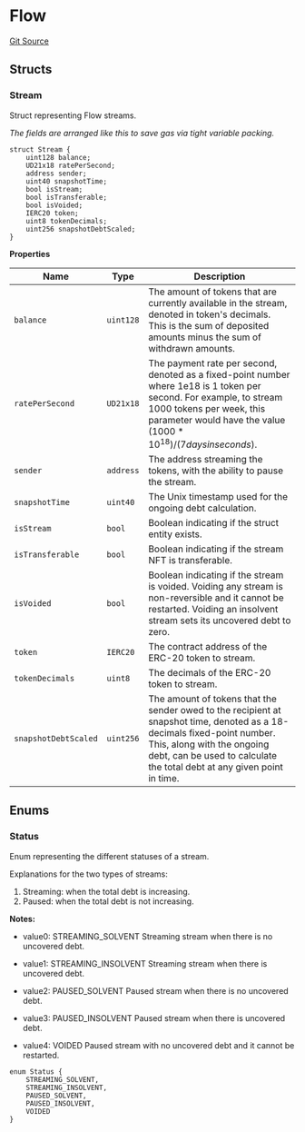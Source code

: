 # Flow

[Git Source](https://github.com/sablier-labs/flow/blob/1090a29c0270daf46c6023cab5d4df76504abe34/src/types/DataTypes.sol)

## Structs

### Stream

Struct representing Flow streams.

_The fields are arranged like this to save gas via tight variable packing._

```solidity
struct Stream {
    uint128 balance;
    UD21x18 ratePerSecond;
    address sender;
    uint40 snapshotTime;
    bool isStream;
    bool isTransferable;
    bool isVoided;
    IERC20 token;
    uint8 tokenDecimals;
    uint256 snapshotDebtScaled;
}
```

**Properties**

| Name                 | Type      | Description                                                                                                                                                                                                                      |
| -------------------- | --------- | -------------------------------------------------------------------------------------------------------------------------------------------------------------------------------------------------------------------------------- |
| `balance`            | `uint128` | The amount of tokens that are currently available in the stream, denoted in token's decimals. This is the sum of deposited amounts minus the sum of withdrawn amounts.                                                           |
| `ratePerSecond`      | `UD21x18` | The payment rate per second, denoted as a fixed-point number where 1e18 is 1 token per second. For example, to stream 1000 tokens per week, this parameter would have the value $(1000 * 10^18) / (7 days in seconds)$.          |
| `sender`             | `address` | The address streaming the tokens, with the ability to pause the stream.                                                                                                                                                          |
| `snapshotTime`       | `uint40`  | The Unix timestamp used for the ongoing debt calculation.                                                                                                                                                                        |
| `isStream`           | `bool`    | Boolean indicating if the struct entity exists.                                                                                                                                                                                  |
| `isTransferable`     | `bool`    | Boolean indicating if the stream NFT is transferable.                                                                                                                                                                            |
| `isVoided`           | `bool`    | Boolean indicating if the stream is voided. Voiding any stream is non-reversible and it cannot be restarted. Voiding an insolvent stream sets its uncovered debt to zero.                                                        |
| `token`              | `IERC20`  | The contract address of the ERC-20 token to stream.                                                                                                                                                                              |
| `tokenDecimals`      | `uint8`   | The decimals of the ERC-20 token to stream.                                                                                                                                                                                      |
| `snapshotDebtScaled` | `uint256` | The amount of tokens that the sender owed to the recipient at snapshot time, denoted as a 18-decimals fixed-point number. This, along with the ongoing debt, can be used to calculate the total debt at any given point in time. |

## Enums

### Status

Enum representing the different statuses of a stream.

Explanations for the two types of streams:

1. Streaming: when the total debt is increasing.
2. Paused: when the total debt is not increasing.

**Notes:**

- value0: STREAMING_SOLVENT Streaming stream when there is no uncovered debt.

- value1: STREAMING_INSOLVENT Streaming stream when there is uncovered debt.

- value2: PAUSED_SOLVENT Paused stream when there is no uncovered debt.

- value3: PAUSED_INSOLVENT Paused stream when there is uncovered debt.

- value4: VOIDED Paused stream with no uncovered debt and it cannot be restarted.

```solidity
enum Status {
    STREAMING_SOLVENT,
    STREAMING_INSOLVENT,
    PAUSED_SOLVENT,
    PAUSED_INSOLVENT,
    VOIDED
}
```
